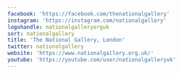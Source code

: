 ```yaml
---
facebook: 'https://facebook.com/thenationalgallery'
instagram: 'https://instagram.com/nationalgallery'
logohandle: nationalgalleryorguk
sort: nationalgallery
title: 'The National Gallery, London'
twitter: nationalgallery
website: 'https://www.nationalgallery.org.uk/'
youtube: 'https://youtube.com/user/nationalgalleryuk'
---
```

